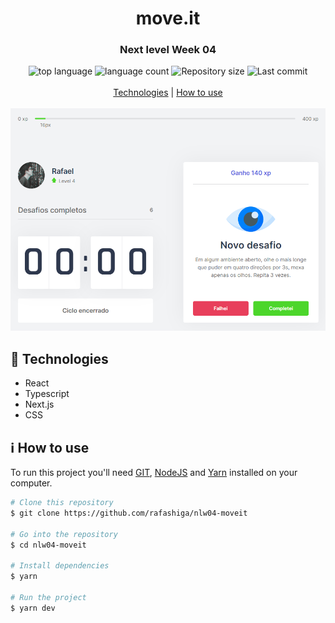 <h1 align="center">
  move.it
</h1>

<h3 align="center">
<strong>Next level Week 04</strong>
</h3>

<p align="center">

  <img alt="top language" src="https://img.shields.io/github/languages/top/rafashiga/nlw04-moveit?style=flat-square">
  <img alt="language count" src="https://img.shields.io/github/languages/count/rafashiga/nlw04-moveit?style=flat-square">
  <img alt="Repository size" src="https://img.shields.io/github/repo-size/rafashiga/nlw04-moveit?style=flat-square">
  <img alt="Last commit" src="https://img.shields.io/github/last-commit/rafashiga/nlw04-moveit?style=flat-square">
  <br>
  <br>
  <a href="#space_invader-technologies">Technologies</a> |
  <a href="#information_source-how-to-use">How to use</a>
  <br>
  <br>
  <img src="./public/images/website.png">
  <br>
</p>

## :space_invader: Technologies

- React
- Typescript
- Next.js
- CSS

## :information_source: How to use

To run this project you'll need [GIT](https://git-scm.com/), [NodeJS](https://nodejs.org/en/) and [Yarn](https://yarnpkg.com/) installed on your computer.

```bash
# Clone this repository
$ git clone https://github.com/rafashiga/nlw04-moveit

# Go into the repository
$ cd nlw04-moveit

# Install dependencies
$ yarn

# Run the project
$ yarn dev
```
